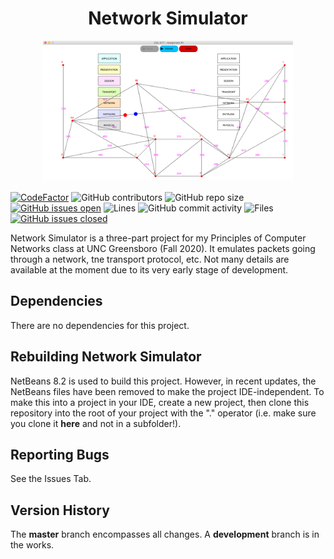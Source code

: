 <h1 align="center">Network Simulator</h1>

<p align="center">
  <img width="400" height="225" src="docs/network.png">
</p>

[![CodeFactor](https://www.codefactor.io/repository/github/joshuacrotts/CSC-677-NetworkSimulator/badge)](https://www.codefactor.io/repository/github/joshuacrotts/CSC-677-NetworkSimulator)  ![GitHub contributors](https://img.shields.io/github/contributors/JoshuaCrotts/CSC-677-NetworkSimulator)  ![GitHub repo size](https://img.shields.io/github/repo-size/JoshuaCrotts/CSC-677-NetworkSimulator)  [![GitHub issues open](https://img.shields.io/github/issues/JoshuaCrotts/CSC-677-NetworkSimulator)]() 
  ![Lines](https://tokei.rs/b1/github/JoshuaCrotts/CSC-677-NetworkSimulator?category=code)  ![GitHub commit activity](https://img.shields.io/github/commit-activity/m/JoshuaCrotts/CSC-677-NetworkSimulator)  ![Files](https://tokei.rs/b1/github/JoshuaCrotts/CSC-677-NetworkSimulator?category=files)  [![GitHub issues closed](https://img.shields.io/github/issues-closed-raw/JoshuaCrotts/CSC-677-NetworkSimulator)]()

Network Simulator is a three-part project for my Principles of Computer Networks class at UNC Greensboro (Fall 2020). It emulates packets going through a network, tne transport protocol, etc. Not many details are available at the moment due to its very early stage of development.

## Dependencies

There are no dependencies for this project.

## Rebuilding Network Simulator
NetBeans 8.2 is used to build this project. However, in recent updates, the NetBeans files have been removed to make the project IDE-independent. To make this into a project in your IDE, create a new project, then clone this repository into the root of your project with the "." operator (i.e. make sure you clone it **here** and not in a subfolder!).

## Reporting Bugs

See the Issues Tab.

## Version History
The **master** branch encompasses all changes. A **development** branch is in the works.
